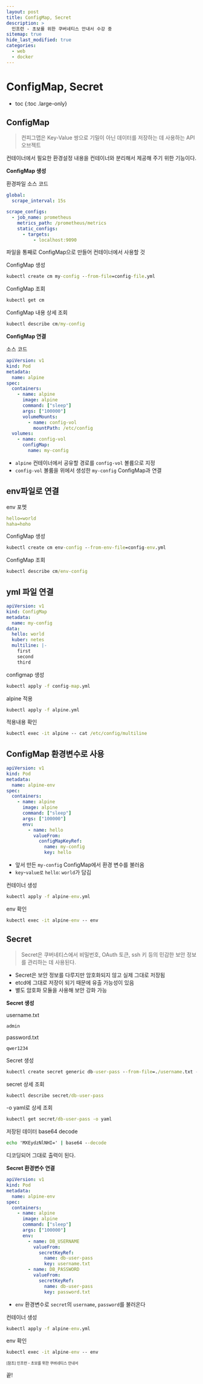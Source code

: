 ```yaml
---
layout: post
title: ConfigMap, Secret
description: >
  인프런 - 초보를 위한 쿠버네티스 안내서 수강 중
sitemap: true
hide_last_modified: true
categories:
  - web
  - docker
---
```


# ConfigMap, Secret

* toc
{:toc .large-only}

## ConfigMap

> 컨피그맵은 Key-Value 쌍으로 기밀이 아닌 데이터를 저장하는 데 사용하는 API 오브젝트

컨테이너에서 필요한 환경설정 내용을 컨테이너와 분리해서 제공해 주기 위한 기능이다.

**ConfigMap 생성**

환경파일 소스 코드

```yml
global:
  scrape_interval: 15s

scrape_configs:
  - job_name: prometheus
    metrics_path: /prometheus/metrics
    static_configs:
      - targets:
          - localhost:9090
```

파일을 통째로 ConfigMap으로 만들어 컨테이너에서 사용할 것

ConfigMap 생성

```cmd
kubectl create cm my-config --from-file=config-file.yml
```
ConfigMap 조회
```cmd
kubectl get cm
```
ConfigMap 내용 상세 조회
```cmd
kubectl describe cm/my-config
```

**ConfigMap 연결**

소스 코드

```yml
apiVersion: v1
kind: Pod
metadata:
  name: alpine
spec:
  containers:
    - name: alpine
      image: alpine
      command: ["sleep"]
      args: ["100000"]
      volumeMounts:
        - name: config-vol
          mountPath: /etc/config
  volumes:
    - name: config-vol
      configMap:
        name: my-config
```

- `alpine` 컨테이너에서 공유할 경로를 `config-vol` 볼륨으로 지정
- `config-vol` 볼륨을 위에서 생성한 `my-config` ConfigMap과 연결

## env파일로 연결

env 포멧

```yml
hello=world
haha=hoho
```

ConfigMap 생성

```cmd
kubectl create cm env-config --from-env-file=config-env.yml
```

ConfigMap 조회

```cmd
kubectl describe cm/env-config
```

## yml 파일 연결

```yml
apiVersion: v1
kind: ConfigMap
metadata:
  name: my-config
data:
  hello: world
  kuber: netes
  multiline: |-
    first
    second
    third
```

configmap 생성

```cmd
kubectl apply -f config-map.yml
```

alpine 적용

```cmd
kubectl apply -f alpine.yml
```

적용내용 확인

```cmd
kubectl exec -it alpine -- cat /etc/config/multiline
```

## ConfigMap 환경변수로 사용

```yml
apiVersion: v1
kind: Pod
metadata:
  name: alpine-env
spec:
  containers:
    - name: alpine
      image: alpine
      command: ["sleep"]
      args: ["100000"]
      env:
        - name: hello
          valueFrom:
            configMapKeyRef:
              name: my-config
              key: hello
```

- 앞서 만든 `my-config` ConfigMap에서 환경 변수를 불러옴
- `key`-`value로` `hello`: `world`가 담김

컨테이너 생성

```cmd
kubectl apply -f alpine-env.yml
```

env 확인

```cmd
kubectl exec -it alpine-env -- env
```

## Secret

> Secret은 쿠버네티스에서 비밀번호, OAuth 토큰, ssh 키 등의 민감한 보안 정보를 관리하는 데 사용된다.

- Secret은 보안 정보를 다루지만 암호화되지 않고 실제 그대로 저장됨
- etcd에 그대로 저장이 되기 때문에 유출 가능성이 있음
- 별도 암호화 모듈을 사용해 보안 강화 가능

**Secret 생성**

username.txt

```
admin
```

password.txt

```
qwer1234
```

Secret 생성

```cmd
kubectl create secret generic db-user-pass --from-file=./username.txt --from-file=./password.txt
```

secret 상세 조회

```cmd
kubectl describe secret/db-user-pass
```

-o yaml로 상세 조회

```cmd
kubectl get secret/db-user-pass -o yaml
```

저장된 데이터 base64 decode

```cmd
echo 'MXEydzNlNHI=' | base64 --decode
```

디코딩되어 그대로 출력이 된다.

**Secret 환경변수 연결**

```yml
apiVersion: v1
kind: Pod
metadata:
  name: alpine-env
spec:
  containers:
    - name: alpine
      image: alpine
      command: ["sleep"]
      args: ["100000"]
      env:
        - name: DB_USERNAME
          valueFrom:
            secretKeyRef:
              name: db-user-pass
              key: username.txt
        - name: DB_PASSWORD
          valueFrom:
            secretKeyRef:
              name: db-user-pass
              key: password.txt
```

- `env` 환경변수로 `secret`의 `username`, `password`를 불러온다

컨테이너 생성

```cmd
kubectl apply -f alpine-env.yml
```

env 확인

```cmd
kubectl exec -it alpine-env -- env
```

<span style="font-size:70%">[참조] 인프런 - 초보를 위한 쿠버네티스 안내서

끝!
